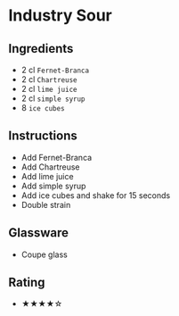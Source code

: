 # Industry Sour

## Ingredients
- 2 cl `Fernet-Branca`
- 2 cl `Chartreuse`
- 2 cl `lime juice`
- 2 cl `simple syrup`
- 8 `ice cubes`

## Instructions
- Add Fernet-Branca
- Add Chartreuse
- Add lime juice
- Add simple syrup
- Add ice cubes and shake for 15 seconds
- Double strain

## Glassware
- Coupe glass

## Rating
- ★★★★☆